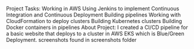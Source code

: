 Project Tasks:
Working in AWS
Using Jenkins to implement Continuous Integration and Continuous Deployment
Building pipelines
Working with CloudFormation to deploy clusters
Building Kubernetes clusters
Building Docker containers in pipelines
About Project:
I created a CI/CD pipeline for a basic website that deploys to a cluster in AWS EKS which is Blue/Green Deployment.
screenshots found in screenshots folder